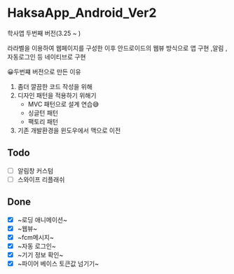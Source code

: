# HaksaApp_Android_Ver2
학사앱 두번째 버전(3.25 ~ )

라라벨을 이용하여 웹페이지를 구성한 이후 안드로이드의 웹뷰 방식으로 앱 구현 ,알림 , 자동로그인 등 네이티브로 구현

😀두번쨰 버전으로 만든 이유
 1. 좀더 깔끔한 코드 작성을 위해
 2. 디자인 패턴을 적용하기 위해기
    - MVC 패턴으로 설계 연습😅
    - 싱글턴 패턴
    - 팩토리 패턴
 3. 기존 개발환경을 윈도우에서 맥으로 이전
 
Todo
------
- [ ] 알림창 커스텀
- [ ] 스와이프 리플래쉬

Done
-----
- [x] ~로딩 애니메이션~
- [x] ~웹뷰~
- [x] ~fcm메시지~
- [x] ~자동 로그인~
- [x] ~기기 정보 확인~
- [x] ~파이어 베이스 토큰값 넘기기~
